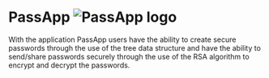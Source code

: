 # PassApp ![PassApp logo](https://cdn.dribbble.com/users/1763872/screenshots/9975418/tavola_disegno_6_1x.jpg)
With the application PassApp users have the ability to create secure passwords through the use of the tree data structure and have the ability to send/share passwords securely through the use of the RSA algorithm to encrypt and decrypt the passwords. 

